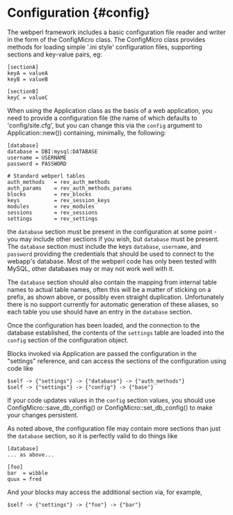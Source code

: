 Configuration                                                        {#config}
=============

The webperl framework includes a basic configuration file reader and writer in
the form of the ConfigMicro class. The ConfigMicro class provides methods for
loading simple '.ini style' configuration files, supporting sections and key-value
pairs, eg:

    [sectionA]
    keyA = valueA
    keyB = valueB

    [sectionB]
    keyC = valueC

When using the Application class as the basis of a web application, you need to
provide a configuration file (the name of which defaults to 'config/site.cfg',
but you can change this via the `config` argument to Application::new())
containing, minimally, the following:

    [database]
    database = DBI:mysql:DATABASE
    username = USERNAME
    password = PASSWORD

    # Standard webperl tables
    auth_methods   = rev_auth_methods
    auth_params    = rev_auth_methods_params
    blocks         = rev_blocks
    keys           = rev_session_keys
    modules        = rev_modules
    sessions       = rev_sessions
    settings       = rev_settings

the `database` section must be present in the configuration at some point - you
may include other sections if you wish, but `database` must be present. The
`database` section must include the keys `database`, `username`, and `password`
providing the credentials that should be used to connect to the webapp's
database. Most of the webperl code has only been tested with MySQL, other
databases may or may not work well with it.

The `database` section should also contain the mapping from internal table
names to actual table names, often this will be a matter of sticking on a
prefix, as shown above, or possibly even straight duplication. Unfortunately
there is no support currently for automatic generation of these aliases,
so each table you use should have an entry in the `database` section.

Once the configuration has been loaded, and the connection to the database
established, the contents of the `settings` table are loaded into the
`config` section of the configuration object.

Blocks invoked via Application are passed the configuration in the "settings"
reference, and can access the sections of the configuration using code like

    $self -> {"settings"} -> {"database"} -> {"auth_methods"}
    $self -> {"settings"} -> {"config"} -> {"base"}

If your code updates values in the `config` section values, you should use
ConfigMicro::save_db_config() or ConfigMicro::set_db_config() to make your
changes persistent.

As noted above, the configuration file may contain more sections than just
the `database` section, so it is perfectly valid to do things like

    [database]
    ... as above...

    [foo]
    bar  = wibble
    quux = fred

And your blocks may access the additional section via, for example,

    $self -> {"settings"} -> {"foo"} -> {"bar"}
